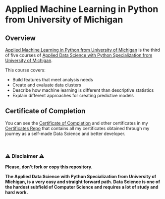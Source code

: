 # Applied Machine Learning in Python from University of Michigan

## Overview
[Applied Machine Learning in Python from University of Michigan](https://www.coursera.org/learn/python-machine-learning?specialization=data-science-python) is the third of five courses of [Applied Data Science with Python Specialization from University of Michigan](https://www.coursera.org/specializations/data-science-python). 

This course covers:

- Build features that meet analysis needs
- Create and evaluate data clusters
- Describe how machine learning is different than descriptive statistics
- Explain different approaches for creating predictive models

## Certificate of Completion
You can see the [Certificate of Completion](https://github.com/AlessandroCorradini/Certificates/blob/master/Coursera%20-%20Applied%20Machine%20Learning%20in%20Python%20Certificate%20-%20University%20of%20Michigan.pdf) and other certificates in my [Certificates Repo](https://github.com/AlessandroCorradini/Certificates) that contains all my certificates obtained through my journey as a self-made Data Science and better developer.

<br/>

### ⚠️ Disclaimer ⚠️
**Please, don't fork or copy this repository.**

**The Applied Data Science with Python Specialization from University of Michigan, is a very easy and straight forward path. Data Science is one of the hardest subfield of Computer Science and requires a lot of study and hard work.**